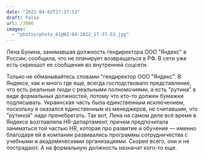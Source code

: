 ```yaml
---
date: "2022-04-02T17:37:53"
draft: False
url: /3006
images:
  - "photos/photo_61@02-04-2022_17-37-53.jpg"
---
```


Лена Бунина, занимавшая должность гендиректора ООО "Яндекс" в России, сообщила, что не планирует возвращаться в РФ. В сети уже есть скриншот ее сообщения во внутренней соцсети.

Только не обманывайтесь словами "гендиректор ООО "Яндекс". В Яндексе, как и много где еще, всегда господствовало представление, что есть реальные люди с реальными полномочиями, а есть "рутина" в виде формальных должностей, потому что кто-то должен бумажки подписывать. Украинская часть была единственным исключением, поскольку я оказался единственным из менеджеров, не считавшим, что "рутиной" надо пренебрегать. Так вот, Лена на самом деле всё время в Яндексе возглавляла HR-департамент, причем предпочитала заниматься той частью HR, которая про развитие и обучение — именно благодаря ей в компании развивались программы сотрудничества с учебными и академическими организациями. Скорее всего, они и не пострадают. А на формальную должность назначат кого-то еще.
